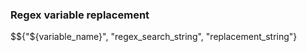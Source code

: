 ### Regex variable replacement

$${"${variable_name}", "regex_search_string", "replacement_string"}

